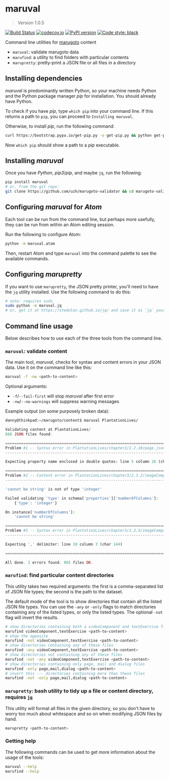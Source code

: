 # maruval

> Version 1.0.5

[![Build Status](https://travis-ci.org/uzh/maruval.svg?branch=master)](https://travis-ci.org/uzh/maruval)
[![codecov.io](https://codecov.io/gh/uzh/maruval/branch/master/graph/badge.svg)](https://codecov.io/gh/uzh/maruval)
[![PyPI version](https://badge.fury.io/py/maruval.svg)](https://badge.fury.io/py/maruval)
[![Code style: black](https://img.shields.io/badge/code%20style-black-000000.svg)](https://github.com/python/black)

Command line utilities for [marugoto](https://github.com/uzh/marugoto) content

* `maruval`: validate marugoto data
* `marufind`: a utility to find folders with particular contents
* `marupretty`: pretty-print a JSON file or all files in a directory

## Installing dependencies

*maruval* is predominantly written Python, so your machine needs Python and the Python package manager *pip* for installation. You should already have Python.

To check if you have *pip*, type `which pip` into your command line. If this returns a path to `pip`, you can proceed to `Installing maruval`.

Otherwise, to install *pip*, run the following command:

```bash
curl https://bootstrap.pypa.io/get-pip.py -o get-pip.py && python get-pip.py && rm get-pip.py
```

Now `which pip` should show a path to a *pip* executable.

## Installing *maruval*

Once you have *Python*, *pip3*/*pip*, and maybe `jq`, run the following:

```bash
pip install maruval
# or, from the git repo:
git clone https://github.com/uzh/marugoto-validator && cd marugoto-validator && python.setup.py install
```

## Configuring *maruval* for *Atom*

Each tool can be run from the command line, but perhaps more usefully, they can be run from within an Atom editing session.

Run the following to configure Atom:

```bash
python -m maruval.atom
```

Then, restart Atom and type `maruval` into the command palette to see the available commands.

## Configuring *marupretty*

If you want to use `marupretty`, the JSON pretty printer, you'll need to have the `jq` utility installed. Use the following command to do this:

```bash
# note: requires sudo
sudo python -m maruval.jq
# or, get it at https://stedolan.github.io/jq/ and save it as `jq` your PATH...
```

## Command line usage

Below describes how to use each of the three tools from the command line.

### `maruval`: validate content

The main tool, *maruval*, checks for syntax and content errors in your JSON data. Use it on the command line like this:

```bash
maruval -f -nw <path-to-content>
```

Optional arguments:

* `-f`/`--fail-first` will stop *maruval* after first error
* `-nw`/`--no-warnings` will suppress warning messages

Example output (on some purposely broken data):

```bash
danny@thinkpad:~/marugoto/content$ maruval PlantationLives/
```

```php
Validating content at PlantationLives/
868 JSON files found.

====================================================================================================
Problem #1 -- Syntax error in PlantationLives/chapter2/2.2.10/page.json
----------------------------------------------------------------------------------------------------

Expecting property name enclosed in double quotes: line 5 column 26 (char 94)

====================================================================================================
Problem #2 -- Content error in PlantationLives/chapter3/2.3.2/imageComponent1.json
----------------------------------------------------------------------------------------------------

'cannot be string' is not of type 'integer'

Failed validating 'type' in schema['properties']['numberOfColumns']:
    {'type': 'integer'}

On instance['numberOfColumns']:
    'cannot be string'

====================================================================================================
Problem #3 -- Syntax error in PlantationLives/chapter3/2.3.5/imageComponent1.json
----------------------------------------------------------------------------------------------------

Expecting ',' delimiter: line 10 column 3 (char 144)

====================================================================================================

All done. 3 errors found. 865 files OK.
```


### `marufind`: find particular content directories

This utility takes two required arguments: the first is a comma-separated list of JSON file types; the second is the path to the dataset.

The default mode of the tool is to show directories that contain all the listed JSON file types. You can use the `-any` or `-only` flags to match directories containing any of the listed types, or only the listed types. The optional `-not` flag will invert the results.


```bash
# show directories containing both a videoComponent and textExercise file
marufind videoComponent,textExercise <path-to-content>
# show the opposite
marufind -not videoComponent,textExercise <path-to-content>
# show directories containing any of these files
marufind -any videoComponent,textExercise <path-to-content>
# show directories not containing any of these files
marufind -not -any videoComponent,textExercise <path-to-content>
# show directories containing only page, mail and dialog files
marufind -only page,mail,dialog <path-to-content>
# invert this --- directories containing more than these files
marufind -not -only page,mail,dialog <path-to-content>
```

### `marupretty`: bash utility to tidy up a file or content directory, requires [`jq`](https://stedolan.github.io/jq/)

This utility will format all files in the given directory, so you don't have to worry too much about whitespace and so on when modifying JSON files by hand.

```bash
marupretty <path-to-content>
```

### Getting help

The following commands can be used to get more information about the usage of the tools:

```bash
maruval --help
marufind --help
```
